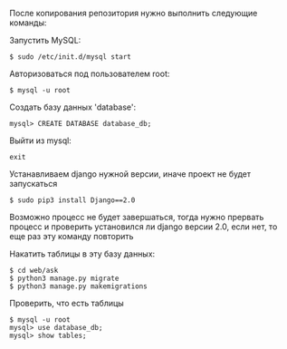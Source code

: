 ﻿После копирования репозитория нужно выполнить следующие команды:

Запустить MySQL:
```
$ sudo /etc/init.d/mysql start
```
Авторизоваться под пользователем root:
```
$ mysql -u root
```
Создать базу данных 'database':
```
mysql> CREATE DATABASE database_db;
```
Выйти из mysql:
```
exit
```
Устанавливаем django нужной версии, иначе проект не будет запускаться
```
$ sudo pip3 install Django==2.0
```
Возможно процесс не будет завершаться, тогда нужно прервать процесс и проверить установился ли django версии 2.0,
если нет, то еще раз эту команду повторить
    
Накатить таблицы в эту базу данных:
```
$ cd web/ask
$ python3 manage.py migrate
$ python3 manage.py makemigrations
```
Проверить, что есть таблицы
```
$ mysql -u root
mysql> use database_db;
mysql> show tables;
```